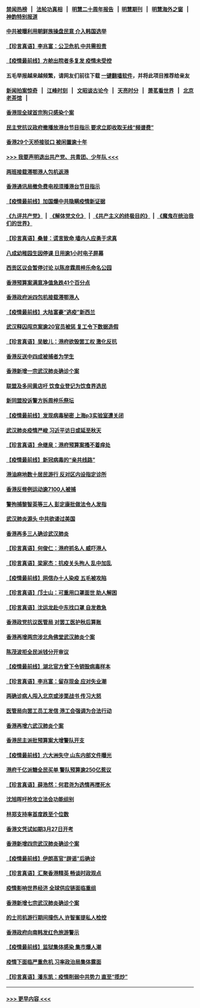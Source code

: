#### [禁闻热榜](热点新闻.md?=0)  &nbsp;&nbsp;|&nbsp;&nbsp; [法轮功真相](https://github.com/gfw-breaker/truth/blob/master/README.md?=0) &nbsp;&nbsp;|&nbsp;&nbsp; [明慧二十周年报告](https://github.com/gfw-breaker/mh-reports/blob/master/README.md?=0) &nbsp;&nbsp;|&nbsp;&nbsp;[明慧期刊](https://github.com/gfw-breaker/mh-qikan) &nbsp;&nbsp;|&nbsp;&nbsp; [明慧海外之窗](https://github.com/gfw-breaker/mh-news/blob/master/README.md?=0) &nbsp;&nbsp;|&nbsp;&nbsp; [神韵特别报道](https://github.com/gfw-breaker/mh-news/blob/master/shenyun.md?=0)
#### [中共被曝利用朝鲜族操盘民意 介入韩国选举](../pages/nsc415/n11921006.md?t=03071202) 
#### [【珍言真语】李兆富：公卫危机 中共需担责](../pages/nsc415/n11920422.md?t=03071202) 
#### [【疫情最前线】方舱出院者多复发 疫情未受控](../pages/nsc415/n11918637.md?t=03071202) 
#### 五毛举报越来越频繁，请网友们前往下载 [一键翻墙软件](https://github.com/gfw-breaker/ssr-accounts)，并将此项目推荐给亲友
#### [新闻拍案惊奇](https://github.com/gfw-breaker/banned-news/blob/master/pages/link4.md) &nbsp;&nbsp;|&nbsp;&nbsp; [江峰时刻](https://github.com/gfw-breaker/banned-news/blob/master/pages/link4.md) &nbsp;&nbsp;|&nbsp;&nbsp; [文昭谈古论今](https://github.com/gfw-breaker/banned-news/blob/master/pages/link4.md) &nbsp;&nbsp;|&nbsp;&nbsp; [天亮时分](https://github.com/gfw-breaker/banned-news/blob/master/pages/link4.md) &nbsp;&nbsp;|&nbsp;&nbsp; [萧茗看世界](https://github.com/gfw-breaker/banned-news/blob/master/pages/link4.md) &nbsp;&nbsp;|&nbsp;&nbsp; [北京老茶馆](https://github.com/gfw-breaker/banned-news/blob/master/pages/link4.md) &nbsp;&nbsp;|&nbsp;&nbsp; 
#### [香港现全球首宗狗只感染个案](../pages/nsc415/n11918710.md?t=03071202) 
#### [民主党抗议政府撤播放港台节目指示 要求立即收取无线“频谱费”](../pages/nsc415/n11918681.md?t=03071202) 
#### [香港29个天桥接驳口 被闲置逾十年](../pages/nsc415/n11918654.md?t=03071202) 
#### [>>> 我要声明退出共产党、共青团、少年队 <<<](https://github.com/begood0513/goodnews/blob/master/quit/letter.md) 
#### [两班接载滞鄂港人包机返港](../pages/nsc415/n11915855.md?t=03071202) 
#### [香港通讯局撤免费电视须播港台节目指示](../pages/nsc415/n11915831.md?t=03071202) 
#### [【疫情最前线】加国爆中共隐瞒疫情新证据](../pages/nsc415/n11915482.md?t=03071202) 
#### [《九评共产党》](https://github.com/begood0513/9ping.md/blob/master/README.md) &nbsp;|&nbsp; [《解体党文化》](../../../../jtdwh.md/blob/master/README.md)  &nbsp;|&nbsp; [《共产主义的终极目的》](../../../../gczydzjmd.md/blob/master/README.md) &nbsp;|&nbsp; [《魔鬼在统治我们的世界》](../../../../mgztzwmdsj.md/blob/master/README.md) 
#### [【珍言真语】桑普：谎言致命 墙内人应勇于求真](../pages/nsc415/n11915169.md?t=03071202) 
#### [八成幼稚园生因停课 日用逾1小时电子屏幕](../pages/nsc415/n11913263.md?t=03071202) 
#### [西贡区议会暂停讨论 以陈彦霖周梓乐命名公园](../pages/nsc415/n11913248.md?t=03071202) 
#### [香港预算案满意净值急跌41个百分点](../pages/nsc415/n11913236.md?t=03071202) 
#### [香港政府派四包机接载滞鄂港人](../pages/nsc415/n11913211.md?t=03071202) 
#### [【疫情最前线】大陆富豪“逃疫”新西兰](../pages/nsc415/n11913160.md?t=03071202) 
#### [武汉释囚闯京案逾20官员被惩 复工令下数据造假](../pages/nsc415/n11912743.md?t=03071202) 
#### [【珍言真语】吴敏儿：港府欲毁罢工权 激化反抗](../pages/nsc415/n11912457.md?t=03071202) 
#### [香港反送中四成被捕者为学生](../pages/nsc415/n11910730.md?t=03071202) 
#### [香港新增一宗武汉肺炎确诊个案](../pages/nsc415/n11910724.md?t=03071202) 
#### [联盟及多间黄店吁 饮食业登记为饮食界选民](../pages/nsc415/n11910718.md?t=03071202) 
#### [新同盟投诉警方拆周梓乐祭坛](../pages/nsc415/n11910707.md?t=03071202) 
#### [【疫情最前线】发现病毒秘密 上海p3实验室遭关闭](../pages/nsc415/n11910640.md?t=03071202) 
#### [武汉肺炎疫情严峻 习近平访日或延至秋天](../pages/nsc415/n11910570.md?t=03071202) 
#### [【珍言真语】佘继泉：港府预算案搔不着痒处](../pages/nsc415/n11910011.md?t=03071202) 
#### [【疫情最前线】新冠病毒的“亲共线路”](../pages/nsc415/n11907734.md?t=03071202) 
#### [港油麻地数十居民游行 反对区内设指定诊所](../pages/nsc415/n11907900.md?t=03071202) 
#### [香港反修例运动逾7100人被捕](../pages/nsc415/n11907922.md?t=03071202) 
#### [警拘捕黎智英等三人 彭定康批做法令人发指](../pages/nsc415/n11907905.md?t=03071202) 
#### [武汉肺炎源头 中共欲诿过美国](../pages/nsc415/n11907665.md?t=03071202) 
#### [香港再多三人确诊武汉肺炎](../pages/nsc415/n11907846.md?t=03071202) 
#### [【珍言真语】何俊仁：港府抓名人 威吓港人](../pages/nsc415/n11907561.md?t=03071202) 
#### [【珍言真语】梁家杰：抗疫关头拘人 乱中加乱](../pages/nsc415/n11907444.md?t=03071202) 
#### [【疫情最前线】网信办十人染疫 五毛被攻陷](../pages/nsc415/n11903757.md?t=03071202) 
#### [【珍言真语】邝士山：可重用口罩面世 助人解困](../pages/nsc415/n11903875.md?t=03071202) 
#### [【珍言真语】沈运龙赴中东找口罩 自发救急](../pages/nsc415/n11903291.md?t=03071202) 
#### [香港政党抗议医管局 对罢工医护秋后算账](../pages/nsc415/n11901746.md?t=03071202) 
#### [香港再增两宗涉北角佛堂武汉肺炎个案](../pages/nsc415/n11901737.md?t=03071202) 
#### [陈茂波拒全民派钱分开审议](../pages/nsc415/n11901672.md?t=03071202) 
#### [【疫情最前线】湖北官方曾下令销毁病毒样本](../pages/nsc415/n11901518.md?t=03071202) 
#### [【珍言真语】李兆富：留存现金 应对失业潮](../pages/nsc415/n11901448.md?t=03071202) 
#### [两确诊病人闯入北京或涉栗战书 传习大怒](../pages/nsc415/n11901180.md?t=03071202) 
#### [医管局向罢工员工发信 港工会强调为合法行动](../pages/nsc415/n11898870.md?t=03071202) 
#### [香港再增六武汉肺炎个案](../pages/nsc415/n11898843.md?t=03071202) 
#### [香港民主派批预算案大增警队开支](../pages/nsc415/n11898813.md?t=03071202) 
#### [【疫情最前线】六大洲失守 山东内部文件曝光](../pages/nsc415/n11898455.md?t=03071202) 
#### [港府千亿派糖全民买单 警队预算逾250亿惹议](../pages/nsc415/n11898608.md?t=03071202) 
#### [【珍言真语】薛浩然：何君尧为选情再搅死水](../pages/nsc415/n11898269.md?t=03071202) 
#### [沈旭晖吁抢攻立法会功能组别](../pages/nsc415/n11896084.md?t=03071202) 
#### [林郑支持率首度跌至个位数](../pages/nsc415/n11896058.md?t=03071202) 
#### [香港文凭试如期3月27日开考](../pages/nsc415/n11896055.md?t=03071202) 
#### [香港新增四宗武汉肺炎确诊个案](../pages/nsc415/n11896040.md?t=03071202) 
#### [【疫情最前线】伊朗高官“辟谣”后确诊](../pages/nsc415/n11895902.md?t=03071202) 
#### [【珍言真语】汇聚香港精英 畅谈时政观点](../pages/nsc415/n11895733.md?t=03071202) 
#### [疫情影响世界经济 全球供应链面临重组](../pages/nsc415/n11895634.md?t=03071202) 
#### [香港新增七宗武汉肺炎确诊个案](../pages/nsc415/n11893498.md?t=03071202) 
#### [的士司机游行期间撞伤人 许智峯提私人检控](../pages/nsc415/n11893483.md?t=03071202) 
#### [香港政府向南韩发红色旅游警示](../pages/nsc415/n11893398.md?t=03071202) 
#### [【疫情最前线】监狱集体感染 集市爆人潮](../pages/nsc415/n11893181.md?t=03071202) 
#### [疫情下面临严重危机  习率政治局集体露面](../pages/nsc415/n11893305.md?t=03071202) 
#### [【珍言真语】潘东凯：疫情削弱中共势力 直至“揽炒”](../pages/nsc415/n11892866.md?t=03071202) 

----
#### [ >>> 更早内容 <<< ](../indexes/nsc415-earlier.md)
